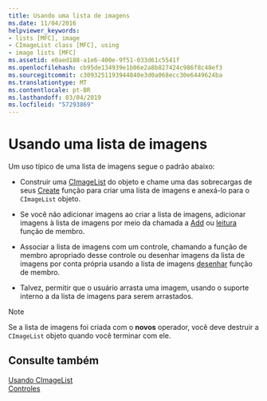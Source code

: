 ```yaml
---
title: Usando uma lista de imagens
ms.date: 11/04/2016
helpviewer_keywords:
- lists [MFC], image
- CImageList class [MFC], using
- image lists [MFC]
ms.assetid: e0aed188-a1e6-400e-9f51-033d61c5541f
ms.openlocfilehash: cb95de134939e1b06e2a8b827424c986f8c48ef3
ms.sourcegitcommit: c3093251193944840e3d0a068ecc30e6449624ba
ms.translationtype: MT
ms.contentlocale: pt-BR
ms.lasthandoff: 03/04/2019
ms.locfileid: "57293869"
---
```

# <a name="using-an-image-list"></a>Usando uma lista de imagens

Um uso típico de uma lista de imagens segue o padrão abaixo:

- Construir uma [CImageList](../mfc/reference/cimagelist-class.md) do objeto e chame uma das sobrecargas de seus [Create](../mfc/reference/cimagelist-class.md#create) função para criar uma lista de imagens e anexá-lo para o `CImageList` objeto.

- Se você não adicionar imagens ao criar a lista de imagens, adicionar imagens à lista de imagens por meio da chamada a [Add](../mfc/reference/cimagelist-class.md#add) ou [leitura](../mfc/reference/cimagelist-class.md#read) função de membro.

- Associar a lista de imagens com um controle, chamando a função de membro apropriado desse controle ou desenhar imagens da lista de imagens por conta própria usando a lista de imagens [desenhar](../mfc/reference/cimagelist-class.md#draw) função de membro.

- Talvez, permitir que o usuário arrasta uma imagem, usando o suporte interno a da lista de imagens para serem arrastados.

> [!NOTE]
>  Se a lista de imagens foi criada com o **novos** operador, você deve destruir a `CImageList` objeto quando você terminar com ele.

## <a name="see-also"></a>Consulte também

[Usando CImageList](../mfc/using-cimagelist.md)<br/>
[Controles](../mfc/controls-mfc.md)
